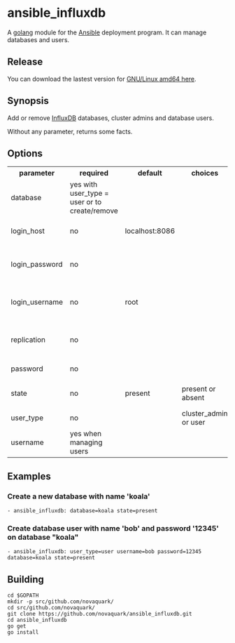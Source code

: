 # ansible_influxdb

A [golang](http://golang.org/) module for the [Ansible](http://www.ansible.com/) deployment program.
It can manage databases and users.

## Release

You can download the lastest version for [GNU/Linux amd64 here](https://github.com/novaquark/ansible_influxdb/releases/download/0.2.0/ansible_influxdb).

## Synopsis

Add or remove [InfluxDB](http://influxdb.org/) databases, cluster admins and database users.

Without any parameter, returns some facts.

## Options

<table>
  <tr>
    <th>parameter</th>
    <th>required</th>
    <th>default</th>
    <th>choices</th>
    <th>comments</th>
  </tr>
  <tr>
    <td>database</td>
    <td>yes with user_type = user or to create/remove</td>
    <td></td>
    <td></td>
    <td>name of the database to add or remove or change users</td>
  </tr>
  <tr>
    <td>login_host</td>
    <td>no</td>
    <td>localhost:8086</td>
    <td></td>
    <td>Host running the database and API port</td>
  </tr>
  <tr>
    <td>login_password</td>
    <td>no</td>
    <td></td>
    <td></td>
    <td>The password used to authenticate with</td>
  </tr>
  <tr>
    <td>login_username</td>
    <td>no</td>
    <td>root</td>
    <td></td>
    <td>The username used to authenticate with</td>
  </tr>
  <tr>
    <td>replication</td>
    <td>no</td>
    <td></td>
    <td></td>
    <td>When creating a new database, assign a replicationFactor</td>
  </tr>
  <tr>
    <td>password</td>
    <td>no</td>
    <td></td>
    <td></td>
    <td>Set the user's password</td>
  </tr>
  <tr>
    <td>state</td>
    <td>no</td>
    <td>present</td>
    <td>present or absent</td>
    <td>The database, cluster admin or user state</td>
  </tr>
  <tr>
    <td>user_type</td>
    <td>no</td>
    <td></td>
    <td>cluster_admin or user</td>
    <td>User type to manage</td>
  </tr>
  <tr>
    <td>username</td>
    <td>yes when managing users</td>
    <td></td>
    <td></td>
    <td>name of the user to add or remove</td>
  </tr>
</table>

## Examples

### Create a new database with name 'koala'

	- ansible_influxdb: database=koala state=present

### Create database user with name 'bob' and password '12345' on database "koala"

	- ansible_influxdb: user_type=user username=bob password=12345 database=koala state=present

## Building

	cd $GOPATH
	mkdir -p src/github.com/novaquark/
	cd src/github.com/novaquark/
	git clone https://github.com/novaquark/ansible_influxdb.git
	cd ansible_influxdb
	go get
	go install
